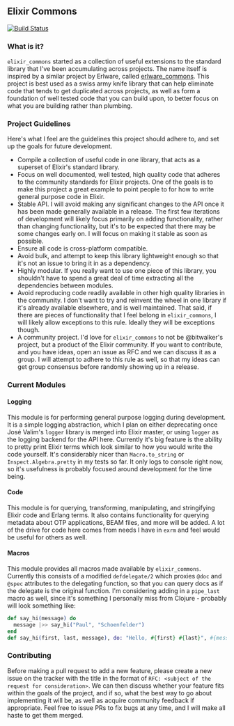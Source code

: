 ## Elixir Commons

[![Build Status](https://travis-ci.org/bitwalker/elixir-commons.svg?branch=master)](https://travis-ci.org/bitwalker/elixir-commons)

### What is it?

`elixir_commons` started as a collection of useful extensions to the standard library that I've been accumulating across projects. The name itself is inspired by a similar project by Erlware, called [erlware_commons](https://github.com/erlware/erlware_commons). This project is best used as a swiss army knife library that can help eliminate code that tends to get duplicated across projects, as well as form a foundation of well tested code that you can build upon, to better focus on what you are building rather than plumbing.

### Project Guidelines

Here's what I feel are the guidelines this project should adhere to, and set up the goals for future development.

- Compile a collection of useful code in one library, that acts as a superset of Elixir's standard library.
- Focus on well documented, well tested, high quality code that adheres to the community standards for Elixir projects. One of the goals is to make this project a great example to point people to for how to write general purpose code in Elixir.
- Stable API. I will avoid making any significant changes to the API once it has been made generally available in a release. The first few iterations of development will likely focus primarily on adding functionality, rather than changing functionality, but it's to be expected that there may be some changes early on. I will focus on making it stable as soon as possible.
- Ensure all code is cross-platform compatible.
- Avoid bulk, and attempt to keep this library lightweight enough so that it's not an issue to bring it in as a dependency.
- Highly modular. If you really want to use one piece of this library, you shouldn't have to spend a great deal of time extracting all the dependencies between modules.
- Avoid reproducing code readily available in other high quality libraries in the community. I don't want to try and reinvent the wheel in one library if it's already available elsewhere, and is well maintained. That said, if there are pieces of functionality that I feel belong in `elixir_commons`, I will likely allow exceptions to this rule. Ideally they will be exceptions though.
- A community project. I'd love for `elixir_commons` to not be @bitwalker's project, but a product of the Elixir community. If you want to contribute, and you have ideas, open an issue as RFC and we can discuss it as a group. I will attempt to adhere to this rule as well, so that my ideas can get group consensus before randomly showing up in a release.

### Current Modules

#### Logging

This module is for performing general purpose logging during development. It is a simple logging abstraction, which I plan on either deprecating once José Valim's `logger` library is merged into Elixir master, or using `logger` as the logging backend for the API here. Currently it's big feature is the ability to pretty print Elixir terms which look similar to how you would write the code yourself. It's considerably nicer than `Macro.to_string` or `Inspect.Algebra.pretty` in my tests so far. It only logs to console right now, so it's usefulness is probably focused around development for the time being.

#### Code

This module is for querying, transforming, manipulating, and stringifying Elixir code and Erlang terms. It also contains functionality for querying metadata about OTP applications, BEAM files, and more will be added. A lot of the drive for code here comes from needs I have in `exrm` and feel would be useful for others as well.

#### Macros

This module provides all macros made available by `elixir_commons`. Currently this consists of a modified `defdelegate/2` which proxies `@doc` and `@spec` attributes to the delegating function, so that you can query docs as if the delegate is the original function. I'm considering adding in a `pipe_last` macro as well, since it's something I personally miss from Clojure - probably will look something like:

```elixir
def say_hi(message) do
  message |>> say_hi("Paul", "Schoenfelder")
end
def say_hi(first, last, message), do: "Hello, #{first} #{last}", #{message}
```

### Contributing

Before making a pull request to add a new feature, please create a new issue on the tracker with the title in the format of `RFC: <subject of the request for consideration>`. We can then discuss whether your feature fits within the goals of the project, and if so, what the best way to go about implementing it will be, as well as acquire community feedback if appropriate. Feel free to issue PRs to fix bugs at any time, and I will make all haste to get them merged.
